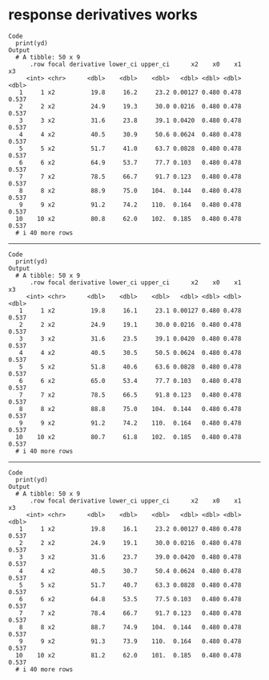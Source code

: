 # response derivatives works

    Code
      print(yd)
    Output
      # A tibble: 50 x 9
          .row focal derivative lower_ci upper_ci      x2    x0    x1    x3
         <int> <chr>      <dbl>    <dbl>    <dbl>   <dbl> <dbl> <dbl> <dbl>
       1     1 x2          19.8     16.2     23.2 0.00127 0.480 0.478 0.537
       2     2 x2          24.9     19.3     30.0 0.0216  0.480 0.478 0.537
       3     3 x2          31.6     23.8     39.1 0.0420  0.480 0.478 0.537
       4     4 x2          40.5     30.9     50.6 0.0624  0.480 0.478 0.537
       5     5 x2          51.7     41.0     63.7 0.0828  0.480 0.478 0.537
       6     6 x2          64.9     53.7     77.7 0.103   0.480 0.478 0.537
       7     7 x2          78.5     66.7     91.7 0.123   0.480 0.478 0.537
       8     8 x2          88.9     75.0    104.  0.144   0.480 0.478 0.537
       9     9 x2          91.2     74.2    110.  0.164   0.480 0.478 0.537
      10    10 x2          80.8     62.0    102.  0.185   0.480 0.478 0.537
      # i 40 more rows

---

    Code
      print(yd)
    Output
      # A tibble: 50 x 9
          .row focal derivative lower_ci upper_ci      x2    x0    x1    x3
         <int> <chr>      <dbl>    <dbl>    <dbl>   <dbl> <dbl> <dbl> <dbl>
       1     1 x2          19.8     16.1     23.1 0.00127 0.480 0.478 0.537
       2     2 x2          24.9     19.1     30.0 0.0216  0.480 0.478 0.537
       3     3 x2          31.6     23.5     39.1 0.0420  0.480 0.478 0.537
       4     4 x2          40.5     30.5     50.5 0.0624  0.480 0.478 0.537
       5     5 x2          51.8     40.6     63.6 0.0828  0.480 0.478 0.537
       6     6 x2          65.0     53.4     77.7 0.103   0.480 0.478 0.537
       7     7 x2          78.5     66.5     91.8 0.123   0.480 0.478 0.537
       8     8 x2          88.8     75.0    104.  0.144   0.480 0.478 0.537
       9     9 x2          91.2     74.2    110.  0.164   0.480 0.478 0.537
      10    10 x2          80.7     61.8    102.  0.185   0.480 0.478 0.537
      # i 40 more rows

---

    Code
      print(yd)
    Output
      # A tibble: 50 x 9
          .row focal derivative lower_ci upper_ci      x2    x0    x1    x3
         <int> <chr>      <dbl>    <dbl>    <dbl>   <dbl> <dbl> <dbl> <dbl>
       1     1 x2          19.8     16.1     23.2 0.00127 0.480 0.478 0.537
       2     2 x2          24.9     19.1     30.0 0.0216  0.480 0.478 0.537
       3     3 x2          31.6     23.7     39.0 0.0420  0.480 0.478 0.537
       4     4 x2          40.5     30.7     50.4 0.0624  0.480 0.478 0.537
       5     5 x2          51.7     40.7     63.3 0.0828  0.480 0.478 0.537
       6     6 x2          64.8     53.5     77.5 0.103   0.480 0.478 0.537
       7     7 x2          78.4     66.7     91.7 0.123   0.480 0.478 0.537
       8     8 x2          88.7     74.9    104.  0.144   0.480 0.478 0.537
       9     9 x2          91.3     73.9    110.  0.164   0.480 0.478 0.537
      10    10 x2          81.2     62.0    101.  0.185   0.480 0.478 0.537
      # i 40 more rows


